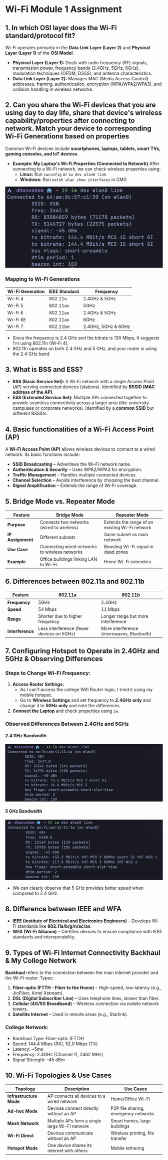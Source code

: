 
# Wi-Fi Module 1 Assignment

## 1. In which OSI layer does the Wi-Fi standard/protocol fit?

Wi-Fi operates primarily in the **Data Link Layer (Layer 2)** and **Physical Layer (Layer 1)** of the **OSI Model**.

- **Physical Layer (Layer 1):** Deals with radio frequency (RF) signals, transmission power, frequency bands (2.4GHz, 5GHz, 6GHz), modulation techniques (OFDM, DSSS), and antenna characteristics.
- **Data Link Layer (Layer 2):** Manages MAC (Media Access Control) addresses, framing, authentication, encryption (WPA/WPA2/WPA3), and collision handling in wireless networks.

## 2. Can you share the Wi-Fi devices that you are using day to day life, share that device's wireless capability/properties after connecting to network. Match your device to corresponding Wi-Fi Generations based on properties 

Common Wi-Fi devices include **smartphones, laptops, tablets, smart TVs, gaming consoles, and IoT devices**.

- **Example: My Laptop's Wi-Fi Properties (Connected to Network)**
After connecting to a Wi-Fi network, we can check wireless properties using:
    - **Linux:** Run `iwconfig` or `iw dev wlan0 link`
    - **Windows:** Run `netsh wlan show interfaces` in CMD

![2.1](./images/2.1.png)

### **Mapping to Wi-Fi Generations**

| Wi-Fi Generation | IEEE Standard | Frequency |
|-----------------|--------------|------------|
| Wi-Fi 4 | 802.11n | 2.4GHz & 5GHz |
| Wi-Fi 5 | 802.11ac | 5GHz |
| Wi-Fi 6 | 802.11ax | 2.4GHz & 5GHz |
| Wi-Fi 6E | 802.11ax | 6GHz |
| Wi-Fi 7 | 802.11be | 2.4GHz, 5GHz & 6GHz |

- Since the frequency is 2.4 GHz and the bitrate is 130 Mbps, It suggests I'm using 802.11n (Wi-Fi 4).
- 802.11n operates on both 2.4 GHz and 5 GHz, and your router is using the 2.4 GHz band.

## 3. What is BSS and ESS?

- **BSS (Basic Service Set):** A Wi-Fi network with a single Access Point (AP) serving connected devices (stations). Identified by **BSSID (MAC address of the AP)**.
- **ESS (Extended Service Set):** Multiple APs connected together to provide seamless connectivity across a larger area (like university campuses or corporate networks). Identified by a **common SSID** but different BSSIDs.

## 4. Basic functionalities of a Wi-Fi Access Point (AP)

A **Wi-Fi Access Point (AP)** allows wireless devices to connect to a wired network. Its basic functions include:
- **SSID Broadcasting** – Advertises the Wi-Fi network name.
- **Authentication & Security** – Uses WPA2/WPA3 for encryption.
- **Traffic Management** – Handles multiple connected devices.
- **Channel Selection** – Avoids interference by choosing the best channel.
- **Signal Amplification** – Extends the range of Wi-Fi coverage.

## 5. Bridge Mode vs. Repeater Mode

| Feature | Bridge Mode | Repeater Mode |
|---------|------------|--------------|
| **Purpose** | Connects two networks (wired to wireless) | Extends the range of an existing Wi-Fi network |
| **IP Assignment** | Different subnets | Same subnet as main network |
| **Use Case** | Connecting wired networks to wireless networks | Boosting Wi-Fi signal in dead zones |
| **Example** | Office buildings linking LAN to Wi-Fi | Home Wi-Fi extenders |

## 6. Differences between 802.11a and 802.11b

| Feature | 802.11a | 802.11b |
|---------|--------|--------|
| **Frequency** | 5GHz | 2.4GHz |
| **Speed** | 54 Mbps | 11 Mbps |
| **Range** | Shorter due to higher frequency | Longer range but more interference |
| **Interference** | Less interference (fewer devices on 5GHz) | More interference (microwaves, Bluetooth) |

## 7. Configuring Hotspot to Operate in 2.4GHz and 5GHz & Observing Differences

### **Steps to Change Wi-Fi Frequency:**
1. **Access Router Settings:**
   - As I can't access the college Wifi Router login, I tried it using my mobile hotspot.
   - Go to **Wireless Settings** and set frequency to **2.4GHz only** and change it to **5GHz only** and note the differences.
2. **Connect the Laptop** and check properties using `iw`.

### **Observed Differences Between 2.4GHz and 5GHz**
#### 2.4 GHz Bandwidth

![7.1](./images/7.1.png)

#### 5 GHz Bandwidth

![7.2](./images/7.2.png)

- We can clearly observe that 5 GHz provides better speed when compared to 2.4 GHz.

## 8. Difference between IEEE and WFA

- **IEEE (Institute of Electrical and Electronics Engineers)** – Develops Wi-Fi standards like **802.11a/b/g/n/ac/ax**.
- **WFA (Wi-Fi Alliance)** – Certifies devices to ensure compliance with IEEE standards and interoperability.

## 9. Types of Wi-Fi Internet Connectivity Backhaul & My College Network

**Backhaul** refers to the connection between the main internet provider and the Wi-Fi router. Types:
1. **Fiber-optic (FTTH - Fiber to the Home)** – High-speed, low-latency (e.g., JioFiber, Airtel Xstream).
2. **DSL (Digital Subscriber Line)** – Uses telephone lines, slower than fiber.
3. **Cellular (4G/5G Broadband)** – Wireless connection via mobile network towers.
4. **Satellite Internet** – Used in remote areas (e.g., Starlink).

### **College Network:**

- Backhaul Type: Fiber-optic (FTTH)
- Speed: 144.4 Mbps (RX), 52.0 Mbps (TX)
- Latency: ~5ms
- Frequency: 2.4GHz (Channel 11, 2462 MHz)
- Signal Strength: -45 dBm

## 10. Wi-Fi Topologies & Use Cases

| Topology | Description | Use Cases |
|----------|------------|-----------|
| **Infrastructure Mode** | AP connects all devices to a wired network | Home/Office Wi-Fi |
| **Ad-hoc Mode** | Devices connect directly without an AP | P2P file sharing, emergency networks |
| **Mesh Network** | Multiple APs form a single large Wi-Fi network | Smart homes, large buildings |
| **Wi-Fi Direct** | Devices communicate without an AP | Wireless printing, file transfer |
| **Hotspot Mode** | One device shares its internet with others | Mobile tethering |

